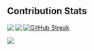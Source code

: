 
## Contribution Stats

<a href="https://github.com/mkumatag/asselert/blob/master/README.md">
  <img align="left" src="https://github-readme-stats.vercel.app/api?username=asselert&show_icons=true&count_private=true" /></a>

<a href="https://github.com/asselert/asselert/blob/master/README.md">
  <img align="left" src="https://github-readme-stats.vercel.app/api/top-langs/?username=asselert&hide=html,python,robotframework,css,javascript&layout=compact" />
</a>


[![GitHub Streak](http://github-readme-streak-stats.herokuapp.com?user=aseelert&theme=dark&date_format=M%20j%5B%2C%20Y%5D)](https://git.io/streak-stats)

![](https://komarev.com/ghpvc/?username=aseelert)
